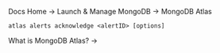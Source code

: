 Docs Home → Launch & Manage MongoDB → MongoDB Atlas

    
    
    atlas alerts acknowledge <alertID> [options]  
      
  
What is MongoDB Atlas? →

